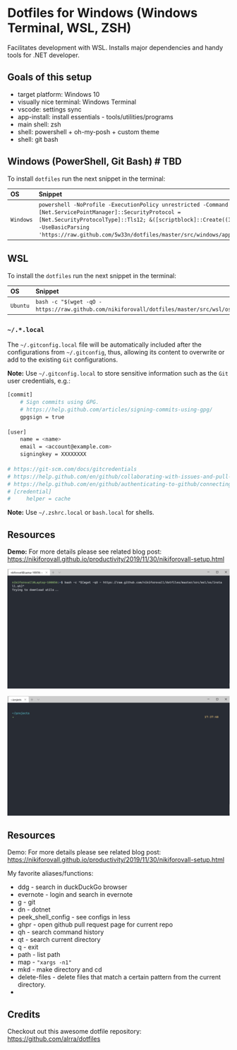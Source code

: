 Dotfiles for Windows (Windows Terminal, WSL, ZSH)
============================================================

Facilitates development with WSL. Installs major dependencies and handy tools for .NET developer.

Goals of this setup
-------------------

- target platform: Windows 10
- visually nice terminal: Windows Terminal
- vscode: settings sync
- app-install: install essentials - tools/utilities/programs
- main shell: zsh
- shell: powershell + oh-my-posh + custom theme
- shell: git bash

Windows (PowerShell, Git Bash) # TBD
-------------------

To install `dotfiles` run the next snippet in the terminal:

| OS | Snippet |
|:---|:---|
| `Windows` | `powershell -NoProfile -ExecutionPolicy unrestricted -Command "[Net.ServicePointManager]::SecurityProtocol = [Net.SecurityProtocolType]::Tls12; &([scriptblock]::Create((Invoke-WebRequest -UseBasicParsing 'https://raw.github.com/5w33n/dotfiles/master/src/windows/app_install.ps1')))` |

WSL
-------------------

To install the `dotfiles` run the next snippet in the terminal:

| OS | Snippet |
|:---|:---|
| `Ubuntu` | `bash -c "$(wget -qO - https://raw.github.com/nikiforovall/dotfiles/master/src/wsl/os/install.sh)"` |

### `~/.*.local`

The `~/.gitconfig.local` file will be automatically included after the configurations from `~/.gitconfig`, thus, allowing its content to overwrite or add to the existing `Git` configurations.

__Note:__ Use `~/.gitconfig.local` to store sensitive information such as the `Git` user credentials, e.g.:

```bash
[commit]
    # Sign commits using GPG.
    # https://help.github.com/articles/signing-commits-using-gpg/
    gpgsign = true

[user]
    name = <name>
    email = <account@example.com>
    signingkey = XXXXXXXX

# https://git-scm.com/docs/gitcredentials
# https://help.github.com/en/github/collaborating-with-issues-and-pull-requests/resolving-a-merge-conflict-using-the-command-line
# https://help.github.com/en/github/authenticating-to-github/connecting-to-github-with-ssh
# [credential]
#     helper = cache
```
__Note:__ Use `~/.zshrc.local` or `bash.local` for shells.

Resources
-------------------

**Demo:** For more details please see related blog post: <https://nikiforovall.github.io/productivity/2019/11/30/nikiforovall-setup.html>

![setup-3](artifacts/test3.gif)

![setup-4](artifacts/test4.gif)

Resources
-------------------

Demo: For more details please see related blog post: <https://nikiforovall.github.io/productivity/2019/11/30/nikiforovall-setup.html>

My favorite aliases/functions:

- ddg - search in duckDuckGo browser
- evernote - login and search in evernote
- g - git
- dn - dotnet
- peek_shell_config - see configs in less
- ghpr - open github pull request page for current repo
- qh - search command history
- qt - search current directory
- q - exit
- path - list path
- map - `"xargs -n1"`
- mkd - make directory and cd
- delete-files - delete files that match a certain pattern from the current directory.
-

Credits
-------------------

Checkout out this awesome dotfile repository: <https://github.com/alrra/dotfiles>
